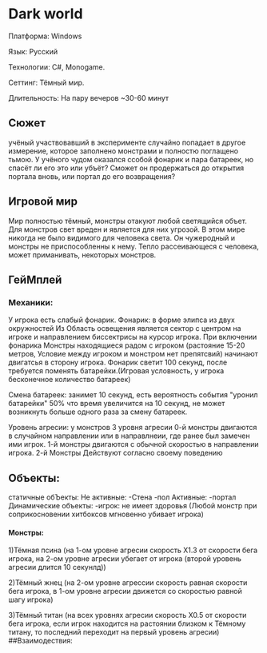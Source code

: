# Dark world
Платформа: Windows

Язык: Русский

Технологии: C#, Monogame.

Сеттинг: Тёмный мир.

Длительность: На пару вечеров ~30-60 минут
## Сюжет
учёный участвовавший в эксперименте случайно попадает в другое измерение, которое заполнено монстрами и полностю поглащено тьмою. У учёного чудом оказался ссобой фонарик и пара батареек, но спасёт ли его это или убъёт? Сможет он продержаться до открытия портала вновь, или портал до его возвращения?
## Игровой мир
Мир полностью тёмный, монстры отакуют любой светящийся объет. Для монстров свет вреден и является для них угрозой. В этом мире никогда не было видимого для человека света. Он чужеродный и монстры не приспособленны к нему. Тепло рассеивающеся с человека, может приманивать, некоторых монстров.
## ГейМплей
### Механики:
У игрока есть слабый фонарик.
Фонарик: в форме элипса из двух окружностей Из 
Область освещения является сектор с центром на игроке и направлением биссектрисы на курсор игрока.
При включении фонарика Монстры находящиеся радом с игроком (растояние 15-20 метров, Условие между игроком и монстром нет препятсвий) начинают двигатсья в сторону игрока. 
Фонарик светит 100 секунд, после требуется поменять батарейки.(Игровая условность, у игрока бесконечное количество батареек)

Смена батареек: занимет 10 секунд, есть вероятность события "уронил батарейки" 50% что время увеличится на 10 секунд, не может возникнуть больше одного раза за смену батареек.

Уровень агресии: у монстров 3 уровня агресии 
     0-й монстры двигаются в случайном направлении или в направлнеии, где ранее был замечен ими игрок.
     1-й монстры двигаются с обычной скоростью в направлении игрока.
     2-й Монстры Действуют согласно своему поведению
## Объекты:
статичные обЪекты:
Не активные:
-Стена
-пол
Активные:
-портал
Динамические объекты:
-игрок:
не имеет здоровья (Любой монстр при соприкосновении хитбоксов мгновенно убивает игрока)
#### Монстры:
1)Тёмная псина (на 1-ом уровне агресии скорость Х1.3 от скорости бега игрока, на 2-ом уровне агресии убегает от игрока (второй уровень агресии длится 10 секунлд))

2)Тёмный жнец (на 2-ом уровне агрессии скорость равная скорости бега игрока, в 1-ом уровне агресии движется со скоростью равной шагу игрока)

3)Тёмный титан (на всех уровнях агресии скорость Х0.5 от скорости бега игрока, если игрок находится на растоянии близком к Тёмному титану, то последний переходит на первый уровень агресии)
##Взаимодествия:
